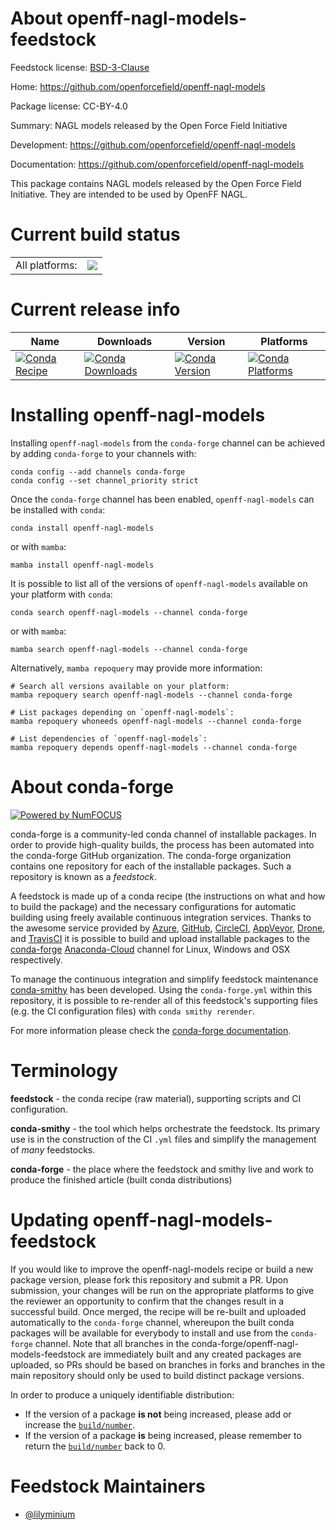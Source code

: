 About openff-nagl-models-feedstock
==================================

Feedstock license: [BSD-3-Clause](https://github.com/conda-forge/openff-nagl-models-feedstock/blob/main/LICENSE.txt)

Home: https://github.com/openforcefield/openff-nagl-models

Package license: CC-BY-4.0

Summary: NAGL models released by the Open Force Field Initiative

Development: https://github.com/openforcefield/openff-nagl-models

Documentation: https://github.com/openforcefield/openff-nagl-models

This package contains NAGL models released by the Open Force Field Initiative.
They are intended to be used by OpenFF NAGL.


Current build status
====================


<table><tr><td>All platforms:</td>
    <td>
      <a href="https://dev.azure.com/conda-forge/feedstock-builds/_build/latest?definitionId=18820&branchName=main">
        <img src="https://dev.azure.com/conda-forge/feedstock-builds/_apis/build/status/openff-nagl-models-feedstock?branchName=main">
      </a>
    </td>
  </tr>
</table>

Current release info
====================

| Name | Downloads | Version | Platforms |
| --- | --- | --- | --- |
| [![Conda Recipe](https://img.shields.io/badge/recipe-openff--nagl--models-green.svg)](https://anaconda.org/conda-forge/openff-nagl-models) | [![Conda Downloads](https://img.shields.io/conda/dn/conda-forge/openff-nagl-models.svg)](https://anaconda.org/conda-forge/openff-nagl-models) | [![Conda Version](https://img.shields.io/conda/vn/conda-forge/openff-nagl-models.svg)](https://anaconda.org/conda-forge/openff-nagl-models) | [![Conda Platforms](https://img.shields.io/conda/pn/conda-forge/openff-nagl-models.svg)](https://anaconda.org/conda-forge/openff-nagl-models) |

Installing openff-nagl-models
=============================

Installing `openff-nagl-models` from the `conda-forge` channel can be achieved by adding `conda-forge` to your channels with:

```
conda config --add channels conda-forge
conda config --set channel_priority strict
```

Once the `conda-forge` channel has been enabled, `openff-nagl-models` can be installed with `conda`:

```
conda install openff-nagl-models
```

or with `mamba`:

```
mamba install openff-nagl-models
```

It is possible to list all of the versions of `openff-nagl-models` available on your platform with `conda`:

```
conda search openff-nagl-models --channel conda-forge
```

or with `mamba`:

```
mamba search openff-nagl-models --channel conda-forge
```

Alternatively, `mamba repoquery` may provide more information:

```
# Search all versions available on your platform:
mamba repoquery search openff-nagl-models --channel conda-forge

# List packages depending on `openff-nagl-models`:
mamba repoquery whoneeds openff-nagl-models --channel conda-forge

# List dependencies of `openff-nagl-models`:
mamba repoquery depends openff-nagl-models --channel conda-forge
```


About conda-forge
=================

[![Powered by
NumFOCUS](https://img.shields.io/badge/powered%20by-NumFOCUS-orange.svg?style=flat&colorA=E1523D&colorB=007D8A)](https://numfocus.org)

conda-forge is a community-led conda channel of installable packages.
In order to provide high-quality builds, the process has been automated into the
conda-forge GitHub organization. The conda-forge organization contains one repository
for each of the installable packages. Such a repository is known as a *feedstock*.

A feedstock is made up of a conda recipe (the instructions on what and how to build
the package) and the necessary configurations for automatic building using freely
available continuous integration services. Thanks to the awesome service provided by
[Azure](https://azure.microsoft.com/en-us/services/devops/), [GitHub](https://github.com/),
[CircleCI](https://circleci.com/), [AppVeyor](https://www.appveyor.com/),
[Drone](https://cloud.drone.io/welcome), and [TravisCI](https://travis-ci.com/)
it is possible to build and upload installable packages to the
[conda-forge](https://anaconda.org/conda-forge) [Anaconda-Cloud](https://anaconda.org/)
channel for Linux, Windows and OSX respectively.

To manage the continuous integration and simplify feedstock maintenance
[conda-smithy](https://github.com/conda-forge/conda-smithy) has been developed.
Using the ``conda-forge.yml`` within this repository, it is possible to re-render all of
this feedstock's supporting files (e.g. the CI configuration files) with ``conda smithy rerender``.

For more information please check the [conda-forge documentation](https://conda-forge.org/docs/).

Terminology
===========

**feedstock** - the conda recipe (raw material), supporting scripts and CI configuration.

**conda-smithy** - the tool which helps orchestrate the feedstock.
                   Its primary use is in the construction of the CI ``.yml`` files
                   and simplify the management of *many* feedstocks.

**conda-forge** - the place where the feedstock and smithy live and work to
                  produce the finished article (built conda distributions)


Updating openff-nagl-models-feedstock
=====================================

If you would like to improve the openff-nagl-models recipe or build a new
package version, please fork this repository and submit a PR. Upon submission,
your changes will be run on the appropriate platforms to give the reviewer an
opportunity to confirm that the changes result in a successful build. Once
merged, the recipe will be re-built and uploaded automatically to the
`conda-forge` channel, whereupon the built conda packages will be available for
everybody to install and use from the `conda-forge` channel.
Note that all branches in the conda-forge/openff-nagl-models-feedstock are
immediately built and any created packages are uploaded, so PRs should be based
on branches in forks and branches in the main repository should only be used to
build distinct package versions.

In order to produce a uniquely identifiable distribution:
 * If the version of a package **is not** being increased, please add or increase
   the [``build/number``](https://docs.conda.io/projects/conda-build/en/latest/resources/define-metadata.html#build-number-and-string).
 * If the version of a package **is** being increased, please remember to return
   the [``build/number``](https://docs.conda.io/projects/conda-build/en/latest/resources/define-metadata.html#build-number-and-string)
   back to 0.

Feedstock Maintainers
=====================

* [@lilyminium](https://github.com/lilyminium/)

